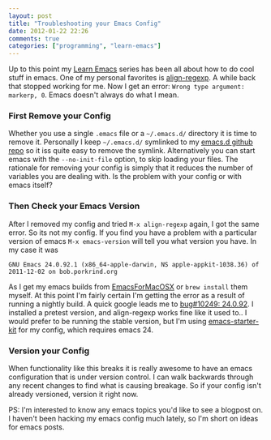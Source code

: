 ```yaml
---
layout: post
title: "Troubleshooting your Emacs Config"
date: 2012-01-22 22:26
comments: true
categories: ["programming", "learn-emacs"]
---
```


Up to this point my [Learn Emacs](/blog/categories/learn-emacs)
series has been all about how to do cool stuff in emacs.  One of my
personal favorites is [align-regexp](/blog/learn-emacs-align-regexp/).
A while back that stopped working for me.  Now I get an error: `Wrong type
argument: markerp, 0`.  Emacs doesn't always do what I mean.

### First Remove your Config

Whether you use a single `.emacs` file or a `~/.emacs.d/` directory
it is time to remove it.  Personally I keep `~/.emacs.d/` symlinked to
my [emacs.d github repo](https://github.com/rawsyntax/emacs.d) so it iss
quite easy to remove the symlink.  Alternatively you can start emacs
with the `--no-init-file` option, to skip loading your files. The
rationale for removing your config is simply that it reduces the
number of variables you are dealing with.  Is the problem with your
config or with emacs itself?

### Then Check your Emacs Version

After I removed my config and tried `M-x align-regexp` again, I got
the same error.  So its not my config.  If you find you have a problem
with a particular version of emacs `M-x emacs-version` will tell you
what version you have.  In my case it was

    GNU Emacs 24.0.92.1 (x86_64-apple-darwin, NS apple-appkit-1038.36) of 2011-12-02 on bob.porkrind.org

As I get my emacs builds from
[EmacsForMacOSX](http://emacsformacosx.com/) or `brew install` them
myself.  At this point I'm fairly certain I'm getting the error as a
result of running a nightly build.  A quick google leads me to
[bug#10249: 24.0.92](http://lists.gnu.org/archive/html/bug-gnu-emacs/2011-12/msg00266.html).
I installed a pretest version, and align-regexp works fine like it
used to..  I would prefer to be running the stable version, but I'm using
[emacs-starter-kit](https://github.com/technomancy/emacs-starter-kit)
for my config, which requires emacs 24.

### Version your Config

When functionality like this breaks it is really awesome to have an
emacs configuration that is under version control.  I can walk
backwards through any recent changes to find what is causing breakage.
So if your config isn't already versioned, version it right now.

PS: I'm interested to know any emacs topics you'd like to see a
blogpost on.  I haven't been hacking my emacs config much lately, so
I'm short on ideas for emacs posts.
